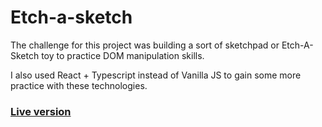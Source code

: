 # Etch-a-sketch

The challenge for this project was building a sort of sketchpad or Etch-A-Sketch toy to practice DOM manipulation skills.

I also used React + Typescript instead of Vanilla JS to gain some more practice with these technologies.

### [Live version](https://etch-a-sketch.raulandre.com)

